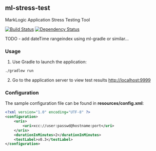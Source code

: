 ## ml-stress-test

MarkLogic Application Stress Testing Tool

[![Build Status](https://travis-ci.org/ableasdale/ml-stress-test.svg?branch=master)](https://travis-ci.org/ableasdale/ml-stress-test)
[![Dependency Status](https://www.versioneye.com/user/projects/5870c49a3ab1480033d8c19d/badge.svg?style=flat)](https://www.versioneye.com/user/projects/5870c49a3ab1480033d8c19d)

TODO - add dateTime rangeindex using ml-gradle or similar...

### Usage

1. Use Gradle to launch the application:

```bash
./gradlew run
```

2. Go to the application server to view test results [http://localhost:9999](http://localhost:9999)

### Configuration

The sample configuration file can be found in **resources/config.xml**:

```xml
<?xml version="1.0" encoding="UTF-8" ?>
<configuration>
    <uris>
        <uri>xcc://user:passwd@hostname:port</uri>
    </uris>
    <durationInMinutes>2</durationInMinutes>
    <testLabel>v0.3</testLabel>
</configuration>
```